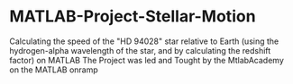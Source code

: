 # MATLAB-Project-Stellar-Motion
Calculating the speed of the "HD 94028" star relative to Earth (using the hydrogen-alpha wavelength of the star, and by calculating the redshift factor) on MATLAB
The Project was led and Tought by the MtlabAcademy on the MATLAB onramp 
